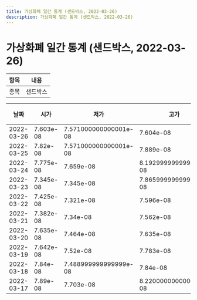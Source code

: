 ```yaml
---
title: 가상화폐 일간 통계 (샌드박스, 2022-03-26)
description: 가상화폐 일간 통계 (샌드박스, 2022-03-26)
---
```


가상화폐 일간 통계 (샌드박스, 2022-03-26)
===

|항목|내용|
|--|--|
|종목|샌드박스||마켓|BTC-SAND||종류|일 단위 캔들||기간|2022-03-17T09:00:00 - 2022-03-26T09:00:00|

|날짜|시가|저가|고가|종가|비고|
|--|--|--|--|--|--|
|2022-03-26|7.603e-08|7.571000000000001e-08|7.604e-08|7.571000000000001e-08|    |
|2022-03-25|7.82e-08|7.571000000000001e-08|7.889e-08|7.665e-08|    |
|2022-03-24|7.775e-08|7.659e-08|8.192999999999999e-08|7.808e-08|    |
|2022-03-23|7.345e-08|7.345e-08|7.865999999999999e-08|7.710000000000001e-08|    |
|2022-03-22|7.425e-08|7.321e-08|7.596e-08|7.345e-08|    |
|2022-03-21|7.382e-08|7.34e-08|7.562e-08|7.559e-08|    |
|2022-03-20|7.635e-08|7.464e-08|7.635e-08|7.464e-08|    |
|2022-03-19|7.642e-08|7.52e-08|7.783e-08|7.666e-08|    |
|2022-03-18|7.84e-08|7.488999999999999e-08|7.84e-08|7.723000000000001e-08|    |
|2022-03-17|7.89e-08|7.703e-08|8.220000000000001e-08|7.88e-08|    |
